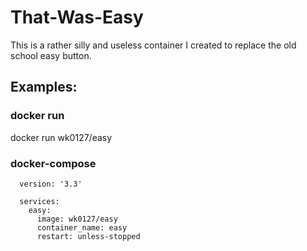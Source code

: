 # That-Was-Easy

This is a rather silly and useless container I created to replace the old school easy button.

## Examples:

### docker run

docker run wk0127/easy

### docker-compose
```
  version: '3.3'

  services:
    easy:
      image: wk0127/easy
      container_name: easy
      restart: unless-stopped
```
